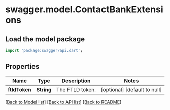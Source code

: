 # swagger.model.ContactBankExtensions

## Load the model package
```dart
import 'package:swagger/api.dart';
```

## Properties
Name | Type | Description | Notes
------------ | ------------- | ------------- | -------------
**ftldToken** | **String** | The FTLD token. | [optional] [default to null]

[[Back to Model list]](../README.md#documentation-for-models) [[Back to API list]](../README.md#documentation-for-api-endpoints) [[Back to README]](../README.md)



